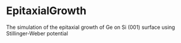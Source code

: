 # EpitaxialGrowth
 The simulation of the epitaxial growth of Ge on Si (001) surface using Stillinger-Weber potential
